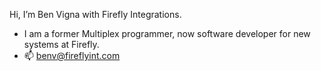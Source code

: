 Hi, I’m Ben Vigna with Firefly Integrations.
- I am a former Multiplex programmer, now software developer for new systems at Firefly.
- 📫 benv@fireflyint.com

